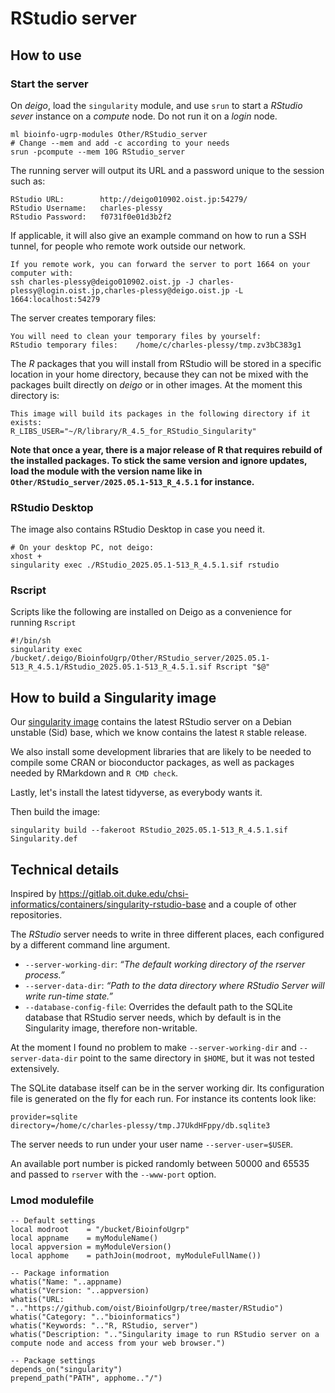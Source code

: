 RStudio server
==============

How to use
----------

### Start the server

On _deigo_, load the `singularity` module, and use `srun` to start a _RStudio sever_ instance on a _compute_ node.
Do not run it on a _login_ node.

```
ml bioinfo-ugrp-modules Other/RStudio_server
# Change --mem and add -c according to your needs
srun -pcompute --mem 10G RStudio_server
```

The running server will output its URL and a password unique to the session such as:

```
RStudio URL:		http://deigo010902.oist.jp:54279/
RStudio Username:	charles-plessy
RStudio Password:	f0731f0e01d3b2f2
```

If applicable, it will also give an example command on how to run a SSH tunnel,
for people who remote work outside our network.

```
If you remote work, you can forward the server to port 1664 on your computer with:
ssh charles-plessy@deigo010902.oist.jp -J charles-plessy@login.oist.jp,charles-plessy@deigo.oist.jp -L 1664:localhost:54279
```

The server creates temporary files:

```
You will need to clean your temporary files by yourself:
RStudio temporary files:	/home/c/charles-plessy/tmp.zv3bC383g1
```

The _R_ packages that you will install from RStudio will be stored in a
specific location in your home directory, because they can not be mixed with
the packages built directly on _deigo_ or in other images.  At the moment this
directory is:

```
This image will build its packages in the following directory if it exists:
R_LIBS_USER="~/R/library/R_4.5_for_RStudio_Singularity"
```

**Note that once a year, there is a major release of R that requires rebuild of
the installed packages.  To stick the same version and ignore updates, load the
module with the version name like in
`Other/RStudio_server/2025.05.1-513_R_4.5.1` for instance.**

### RStudio Desktop

The image also contains RStudio Desktop in case you need it.

```
# On your desktop PC, not deigo:
xhost +
singularity exec ./RStudio_2025.05.1-513_R_4.5.1.sif rstudio
```

### Rscript

Scripts like the following are installed on Deigo as a convenience for running `Rscript`

    #!/bin/sh
    singularity exec /bucket/.deigo/BioinfoUgrp/Other/RStudio_server/2025.05.1-513_R_4.5.1/RStudio_2025.05.1-513_R_4.5.1.sif Rscript "$@"

How to build a Singularity image
--------------------------------

Our [singularity image](./Singularity.def) contains the latest RStudio server
on a Debian unstable (Sid) base, which we know contains the latest `R` stable
release.

We also install some development libraries that are likely to be needed
to compile some CRAN or bioconductor packages, as well as packages
needed by RMarkdown and `R CMD check`.

Lastly, let's install the latest tidyverse, as everybody wants it.

Then build the image:

    singularity build --fakeroot RStudio_2025.05.1-513_R_4.5.1.sif Singularity.def

Technical details
-----------------

Inspired by https://gitlab.oit.duke.edu/chsi-informatics/containers/singularity-rstudio-base and a couple of other repositories.

The _RStudio_ server needs to write in three different places,
each configured by a different command line argument.

 - `--server-working-dir`: _“The default working directory of the rserver process.”_
 - `--server-data-dir`: _“Path to the data directory where RStudio Server will write run-time state.”_
 - `--database-config-file`: Overrides the default path to the SQLite database that RStudio server needs, which by default is in the Singularity image, therefore non-writable.

At the moment I found no problem to make `--server-working-dir` and
`--server-data-dir` point to the same directory in `$HOME`, but it was not tested extensively.

The SQLite database itself can be in the server working dir.  Its configuration
file is generated on the fly for each run.  For instance its contents look like:

    provider=sqlite
    directory=/home/c/charles-plessy/tmp.J7UkdHFppy/db.sqlite3

The server needs to run under your user name `--server-user=$USER`.

An available port number is picked randomly between 50000 and 65535 and passed
to `rserver` with the `--www-port` option.

### Lmod modulefile

```
-- Default settings
local modroot    = "/bucket/BioinfoUgrp"
local appname    = myModuleName()
local appversion = myModuleVersion()
local apphome    = pathJoin(modroot, myModuleFullName())

-- Package information
whatis("Name: "..appname)
whatis("Version: "..appversion)
whatis("URL: ".."https://github.com/oist/BioinfoUgrp/tree/master/RStudio")
whatis("Category: ".."bioinformatics")
whatis("Keywords: ".."R, RStudio, server")
whatis("Description: ".."Singularity image to run RStudio server on a compute node and access from your web browser.")

-- Package settings
depends_on("singularity")
prepend_path("PATH", apphome.."/")
```
